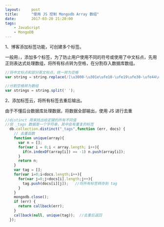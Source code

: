 ```yaml
---
layout:     post
title:      "使用 JS 控制 Mongodb Array 数组"
date:       2017-03-20 21:20:00
tags:
    - JavaScript
    - MongoDB
---
```


1、博客添加标签功能，可创建多个标签。  

一般用`;`，添加多个标签，为了防止用户使用不同的符号或使用了中文标点，先用正则表达式处理数组，将所有标点转为空格，在分割存入数据库数组。  


```js
//将中文标点和部分英文标点，统一转为空格
var string = string.replace(/[\u3000-\u301e\ufe10-\ufe19\ufe30-\ufe44\ufe50-\ufe6b\uff01-\uffee]/ig,' ').replace(/[,|.|/|\\|;]/ig,' ');

//分割空格转为数组
var strings = string.split(' ');
```


2、添加标签云，将所有标签去重后输出。  
  
由于不懂后台数据库处理数据，将数据全部输出，使用 JS 进行去重  

```js
//distinct 用来找出给定键的所有不同值
//但 _tags 数据是一个字符串，其中会有重复的标签
  db.collection.distinct("_tags",function (err, docs) {
    // 去重函数
    function unique(array){
      var n = [];
      for(var i = 0;i < array.length; i++){
        if(n.indexOf(array[i]) == -1) n.push(array[i]);
      }
      return n;
    }
    var tag = [];
    for(var i=0;i<docs.length;i++){
      for(var j=0;j<docs[i].length;j++){
        tag.push(docs[i][j]);   //将所有标签转存到 tag
      }
    }
    mongodb.close();
    if (err) {
      return callback(err);
    }
    callback(null, unique(tag));  //去重后返回
  });
```

